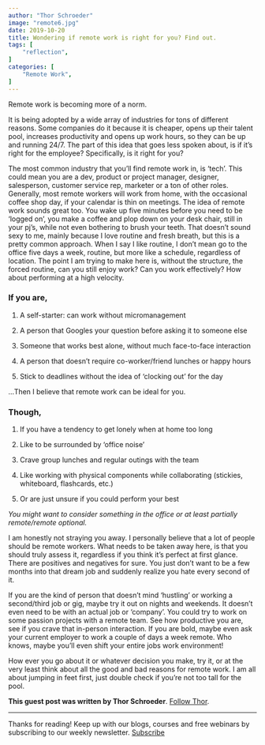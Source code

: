 ```yaml
---
author: "Thor Schroeder"
image: "remote6.jpg"
date: 2019-10-20
title: Wondering if remote work is right for you? Find out.
tags: [
    "reflection",
]
categories: [
    "Remote Work",
]
---
```


Remote work is becoming more of a norm. <!--more-->

It is being adopted by a wide array of industries for tons of different reasons. Some companies do it because it is cheaper, opens up their talent pool, increases productivity and opens up work hours, so they can be up and running 24/7. The part of this idea that goes less spoken about, is if it’s right for the employee? Specifically, is it right for you?

The most common industry that you’ll find remote work in, is ‘tech’. This could mean you are a dev, product or project manager, designer, salesperson, customer service rep, marketer or a ton of other roles. Generally, most remote workers will work from home, with the occasional coffee shop day, if your calendar is thin on meetings. The idea of remote work sounds great too. You wake up five minutes before you need to be ‘logged on’, you make a coffee and plop down on your desk chair, still in your pj’s, while not even bothering to brush your teeth. That doesn’t sound sexy to me, mainly because I love routine and fresh breath, but this is a pretty common approach. When I say I like routine, I don’t mean go to the office five days a week, routine, but more like a schedule, regardless of location. The point I am trying to make here is, without the structure, the forced routine, can you still enjoy work? Can you work effectively? How about performing at a high velocity.

### If you are,

1. A self-starter: can work without micromanagement

2. A person that Googles your question before asking it to someone else

3. Someone that works best alone, without much face-to-face interaction

4. A person that doesn’t require co-worker/friend lunches or happy hours

5. Stick to deadlines without the idea of ‘clocking out’ for the day

...Then I believe that remote work can be ideal for you.

### Though,

1. If you have a tendency to get lonely when at home too long

2. Like to be surrounded by ‘office noise’

3. Crave group lunches and regular outings with the team

4. Like working with physical components while collaborating (stickies, whiteboard, flashcards, etc.)

5. Or are just unsure if you could perform your best

_You might want to consider something in the office or at least partially remote/remote optional._

I am honestly not straying you away. I personally believe that a lot of people should be remote workers. What needs to be taken away here, is that you should truly assess it, regardless if you think it’s perfect at first glance. There are positives and negatives for sure. You just don’t want to be a few months into that dream job and suddenly realize you hate every second of it.

If you are the kind of person that doesn’t mind ‘hustling’ or working a second/third job or gig, maybe try it out on nights and weekends. It doesn’t even need to be with an actual job or ‘company’. You could try to work on some passion projects with a remote team. See how productive you are, see if you crave that in-person interaction. If you are bold, maybe even ask your current employer to work a couple of days a week remote. Who knows, maybe you’ll even shift your entire jobs work environment!

How ever you go about it or whatever decision you make, try it, or at the very least think about all the good and bad reasons for remote work. I am all about jumping in feet first, just double check if you’re not too tall for the pool.

**This guest post was written by Thor Schroeder**. [Follow Thor](https://twitter.com/thorms11).

---

Thanks for reading! Keep up with our blogs, courses and free webinars by subscribing to our weekly newsletter. [Subscribe](https://theweeklyhuman.substack.com/)

